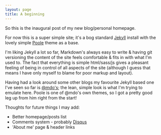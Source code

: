 ```yaml
---
layout: page
title: A beginning
---
```


So this is the inaugural post of my new blog/personal homepage.

For now this is a super simple site; it's a bog standard [Jekyll](https://jekyllrb.com/)
install with the lovely simple [Poole](https://github.com/poole/poole) theme as a base.

I'm liking Jekyll a lot so far, Markdown's always easy to write & having git
versioning the content of the site feels comfortable & fits in with what I'm used to.
The fact that everything is simple html/sass/js gives a pleasant feeling of being
in control of all aspects of the site (although I guess that means I have only
myself to blame for poor markup and layout).

Having had a look around some other blogs my favourite Jekyll based one I've seen
so far is [@mdo's](http://markdotto.com); the lean, simple look is what I'm trying
to emulate here. Poole is one of @mdo's own themes, so I got a pretty good leg up
from him right from the start!

Thoughts for future things I may add:

- Better homepage/posts list
- Comments system - probably [Disqus](https://disqus.com)
- 'About me' page & header links
